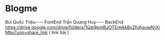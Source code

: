 # Blogme
Bùi Quốc Triệu---- FontEnd
Trần Quang Huy---- BackEnd
https://drive.google.com/drive/folders/1Qat8pmBJOTEreikkBvZhiAguwAhXiMbu?usp=share_link  ( link bài )
